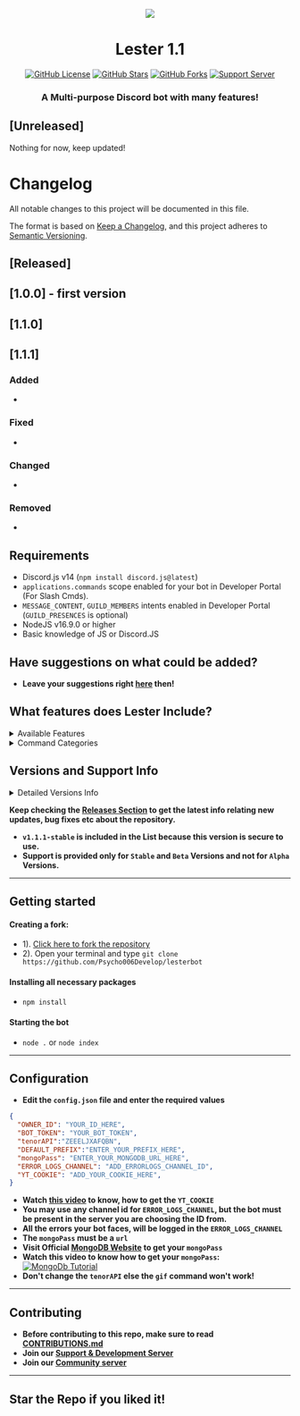 
**<p align="center"> <img src="https://cdn.discordapp.com/attachments/1115316773265342555/1115360596502773880/LesterCrest-GTAVee.png" /> </p>**


<h1 align="center"> Lester 1.1  </h1>
<p align="center">
<a href="https://github.com/Psycho006Develop/lesterbot/blob/main/LICENSE"><img alt="GitHub License" src="https://img.shields.io/github/license/Psycho006Develop/lesterbot?style=for-the-badge"></a>
<a href="https://github.com/Psycho006Develop/stargazers"><img alt="GitHub Stars" src="https://img.shields.io/github/stars/Psycho006Develop/lesterbot?style=for-the-badge"></a> 
<a href="https://github.com/Psycho006Develop/lesterbot/network"><img alt="GitHub Forks" src="https://img.shields.io/github/forks/Psycho006Develop/lesterbot?style=for-the-badge"></a>
<a href="https://discord.gg/pk8Ve68UEH"><img alt="Support Server" src="https://img.shields.io/badge/Discord-7289DA?style=for-the-badge&logo=discord&logoColor=white"></a>
</p>
<h3 align="center">A Multi-purpose Discord bot with many features!</h3>

## [Unreleased]
Nothing for now, keep updated!
# Changelog

All notable changes to this project will be documented in this file.

The format is based on [Keep a Changelog](https://keepachangelog.com/en/1.0.0/),
and this project adheres to [Semantic Versioning](https://semver.org/spec/v2.0.0.html).

## [Released]

## [1.0.0] - first version
## [1.1.0]
## [1.1.1]

### Added

- 

### Fixed

- 

### Changed

- 

### Removed

-
## Requirements
- Discord.js v14 (`npm install discord.js@latest`)
- `applications.commands` scope enabled for your bot in Developer Portal (For Slash Cmds).
- `MESSAGE_CONTENT`, `GUILD_MEMBERS` intents enabled in Developer Portal (`GUILD_PRESENCES` is optional)
- NodeJS v16.9.0 or higher
- Basic knowledge of JS or Discord.JS

## Have suggestions on what could be added?
- **Leave your suggestions right [here](https://github.com/Psycho006Develop/lesterbot/discussions) then!**

## What features does Lester Include?

<details><summary>Available Features</summary>

| Features             | Availability |
| -------------------- | ------------ |
| Anti-Link            |     ✅       |
| Autorole             |     ✅       |
| Auto-Mod             |     ✅       |
| Custom Prefix        |     ✅       |
| Database             |     ✅       |
| Welcomer             |     ✅       |
| Logging              |     ✅       |
| Menu(s)              |     ✅       |
| Suggestion System    |     ✅       |
| Slash Commands       |     ✅       |
| Rep System           |     ✅       |
| Verification System  |     ✅       |
| Vote Credits         |     ✅       |
| Notes                |     ✅       |
| Levels               |     ✅       |
| Suggestions          |     ✅       |
| And other stuff, take a look :)      | 

</details>

<details><summary>Command Categories</summary>

| Commands Category      | Availability |
| ---------------------- | ------------ |
| Configuration          |     ✅       |
| Fun                    |     ✅       |
| Image                  |     ✅       |
| Info                   |     ✅       |
| Moderation             |     ✅       |
| Music                  |     ✅       |
| NSFW                   |     ✅       |
| Utilities              |     ✅       |

</details>

## Versions and Support Info

<details><summary>Detailed Versions Info</summary>

|              Lester Versions                           |      Support Status      |
| ------------------------------------------------------ | ------------------------ |
| v1.0.0-beta                                            |         Available        |
| v1.1.0 (Added new commands)                            |         Available        |

</details>

 **Keep checking the [Releases Section]([https://github.com/Psycho006Develop/lesterbot/releases]) to get the latest info relating new updates, bug fixes etc about the repository.**
- **`v1.1.1-stable` is included in the List because this version is secure to use.**
- **Support is provided only for `Stable` and `Beta` Versions and not for `Alpha` Versions.**

---

## Getting started
#### Creating a fork:
- 1). [Click here to fork the repository](https://github.com/Psycho006Develop/lesterbot)
- 2). Open your terminal and type `git clone https://github.com/Psycho006Develop/lesterbot`
#### Installing all necessary packages
- `npm install`
#### Starting the bot
- `node .` or `node index` 

---

## Configuration
- **Edit the `config.json` file and enter the  required values**
```json
{
  "OWNER_ID": "YOUR_ID_HERE",
  "BOT_TOKEN": "YOUR_BOT_TOKEN",
  "tenorAPI":"ZEEELJXAFQBN",
  "DEFAULT_PREFIX":"ENTER_YOUR_PREFIX_HERE",
  "mongoPass": "ENTER_YOUR_MONGODB_URL_HERE",
  "ERROR_LOGS_CHANNEL": "ADD_ERRORLOGS_CHANNEL_ID",
  "YT_COOKIE": "ADD_YOUR_COOKIE_HERE",
}
```
- **Watch [this video](https://youtu.be/BPqJIl34gm8) to know, how to get the `YT_COOKIE`**
- **You may use any channel id for `ERROR_LOGS_CHANNEL`, but the bot must be present in the server you are choosing the ID from.**
- **All the errors your bot faces, will be logged in the `ERROR_LOGS_CHANNEL`**
- **The `mongoPass` must be a `url`**
- **Visit Official [MongoDB Website](https://mongodb.com) to get your `mongoPass`**
- **Watch this video to know how to get your `mongoPass`:**
[![MongoDb Tutorial](http://img.youtube.com/vi/pf-8KA8td88/0.jpg)](http://www.youtube.com/watch?v=pf-8KA8td88 "MongoDB Tutorial")
- **Don't change the `tenorAPI` else the `gif` command won't work!**


---

## Contributing
- **Before contributing to this repo, make sure to read [CONTRIBUTIONS.md](https://github.com/Psycho006Develop/lesterbot/blob/main/CONTRIBUTING.md)**
- **Join our [Support & Development Server](https://discord.gg/pk8Ve68UEH)**
- **Join our [Community server](https://discord.gg/EKVzH5tqhR)**

---

## Star the Repo if you liked it!
